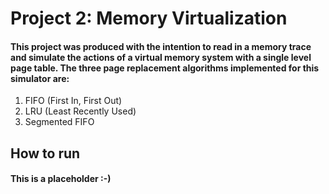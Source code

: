 # Project 2: Memory Virtualization
#### This project was produced with the intention to read in a memory trace and simulate the actions of a virtual memory system with a single level page table. The three page replacement algorithms implemented for this simulator are:
1. FIFO (First In, First Out)
2. LRU (Least Recently Used)
3. Segmented FIFO
## How to run
#### This is a placeholder :-)
